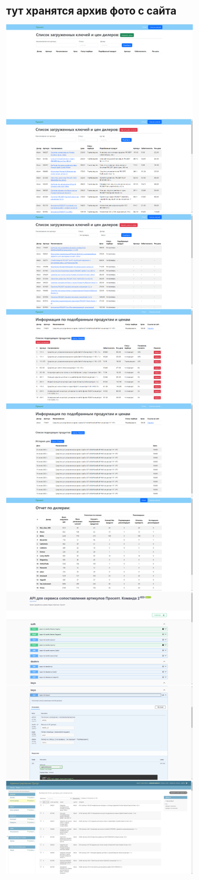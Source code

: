 # тут хранятся архив фото с сайта

![image](https://github.com/hackathone-prosept-team2/backend_django/blob/main/presentation/1.png)<br>
![image](https://github.com/hackathone-prosept-team2/backend_django/blob/main/presentation/2.png)<br>
![image](https://github.com/hackathone-prosept-team2/backend_django/blob/main/presentation/3.png)<br>
![image](https://github.com/hackathone-prosept-team2/backend_django/blob/main/presentation/4.png)<br>
![image](https://github.com/hackathone-prosept-team2/backend_django/blob/main/presentation/5.png)<br>
![image](https://github.com/hackathone-prosept-team2/backend_django/blob/main/presentation/6.png)<br>
![image](https://github.com/hackathone-prosept-team2/backend_django/blob/main/presentation/7.png)<br>
![image](https://github.com/hackathone-prosept-team2/backend_django/blob/main/presentation/8.png)<br>
![image](https://github.com/hackathone-prosept-team2/backend_django/blob/main/presentation/9.png)<br>
